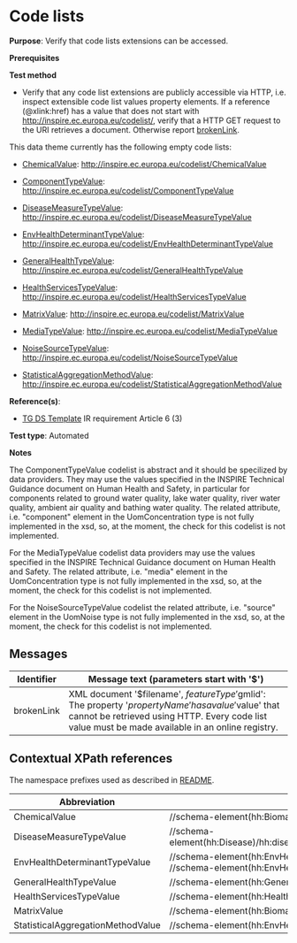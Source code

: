 # Code lists

**Purpose**: Verify that code lists extensions can be accessed.

**Prerequisites**

**Test method**

* Verify that any code list extensions are publicly accessible via HTTP, i.e. inspect extensible code list values property elements. If a reference (@xlink:href) has a value that does not start with http://inspire.ec.europa.eu/codelist/, verify that a HTTP GET request to the URI retrieves a document. Otherwise report [brokenLink](#brokenLink).

This data theme currently has the following empty code lists:

* [ChemicalValue](#ChemicalValue): http://inspire.ec.europa.eu/codelist/ChemicalValue

* [ComponentTypeValue](#ComponentTypeValue):  http://inspire.ec.europa.eu/codelist/ComponentTypeValue

* [DiseaseMeasureTypeValue](#DiseaseMeasureTypeValue): http://inspire.ec.europa.eu/codelist/DiseaseMeasureTypeValue

* [EnvHealthDeterminantTypeValue](#EnvHealthDeterminantTypeValue): http://inspire.ec.europa.eu/codelist/EnvHealthDeterminantTypeValue

* [GeneralHealthTypeValue](#GeneralHealthTypeValue): http://inspire.ec.europa.eu/codelist/GeneralHealthTypeValue

* [HealthServicesTypeValue](#HealthServicesTypeValue): http://inspire.ec.europa.eu/codelist/HealthServicesTypeValue

* [MatrixValue](#MatrixValue):  http://inspire.ec.europa.eu/codelist/MatrixValue

* [MediaTypeValue](#MediaTypeValue): http://inspire.ec.europa.eu/codelist/MediaTypeValue

* [NoiseSourceTypeValue](#NoiseSourceTypeValue): http://inspire.ec.europa.eu/codelist/NoiseSourceTypeValue

* [StatisticalAggregationMethodValue](#StatisticalAggregationMethodValue): http://inspire.ec.europa.eu/codelist/StatisticalAggregationMethodValue


**Reference(s)**: 

* [TG DS Template](./README.md#ref_TG_DS_tmpl) IR requirement Article 6 (3)

**Test type**: Automated

**Notes**

The ComponentTypeValue <a name="ComponentTypeValue"></a> codelist is abstract and it should be specilized by data providers. They may use the values specified in the INSPIRE Technical Guidance document on Human Health and Safety, in particular for components related to ground water quality, lake water quality, river water quality, ambient air quality and bathing water quality. The related attribute, i.e. "component" element in the UomConcentration type is not fully implemented in the xsd, so, at the moment, the check for this codelist is not implemented.

For the MediaTypeValue <a name="MediaTypeValue"></a> codelist data providers may use the values specified in the INSPIRE Technical Guidance document on Human Health and Safety. The related attribute, i.e. "media" element in the UomConcentration type is not fully implemented in the xsd, so, at the moment, the check for this codelist is not implemented.

For the NoiseSourceTypeValue <a name="NoiseSourceTypeValue"></a> codelist the related attribute, i.e. "source" element in the UomNoise type is not fully implemented in the xsd, so, at the moment, the check for this codelist is not implemented.

## Messages

Identifier  |  Message text (parameters start with '$')
---------------------------------------------------------- | -------------------------------------------------------------------------
brokenLink <a name="brokenLink"/>  |  XML document '$filename', $featureType '$gmlid': The property '$propertyName' has a value '$value' that cannot be retrieved using HTTP. Every code list value must be made available in an online registry. 

## Contextual XPath references

The namespace prefixes used as described in [README](./README.md#namespaces).

Abbreviation                                               |  XPath expression      |Multiplicity   |Voidable
---------------------------------------------------------- | -----------------------|---------------|---------------------------------
ChemicalValue <a name="ChemicalValue"></a> | //schema-element(hh:Biomarker)/hh:biomarkerName/hh:BiomarkerType/hh:chemical/@xlink:href | 1 | No
DiseaseMeasureTypeValue <a name="DiseaseMeasureTypeValue"></a> | //schema-element(hh:Disease)/hh:diseaseMeasure/hh:DiseaseMeasure/hh:diseaseMeasureType/@xlink:href | 1 (1..\* for the parent) | No
EnvHealthDeterminantTypeValue <a name="EnvHealthDeterminantTypeValue"></a> | //schema-element(hh:EnvHealthDeterminantMeasure)/hh:type/@xlink:href <br> //schema-element(hh:EnvHealthDeterminantStatisticalData)/hh:type/@xlink:href | 1 | No
GeneralHealthTypeValue <a name="GeneralHealthTypeValue"></a> | //schema-element(hh:GeneralHealthStatistics)/hh:generalHealthName/@xlink:href | 1 | No
HealthServicesTypeValue <a name="HealthServicesTypeValue"></a> | //schema-element(hh:HealthServicesStatistic)/hh:healthServiceType/@xlink:href | 1 | No
MatrixValue <a name="MatrixValue"></a> | //schema-element(hh:Biomarker)/hh:biomarkerName/hh:BiomarkerType/hh:matrix/@xlink:href | 1 | No
StatisticalAggregationMethodValue <a name="StatisticalAggregationMethodValue"></a> | //schema-element(hh:EnvHealthDeterminantStatisticalData)/hh:statisticalMethod/@xlink:href | 1 | No
